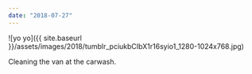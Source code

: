 ```yaml
---
date: "2018-07-27"
---
```


![yo yo]({{ site.baseurl }}/assets/images/2018/tumblr_pciukbCIbX1r16syio1_1280-1024x768.jpg)

Cleaning the van at the carwash.
